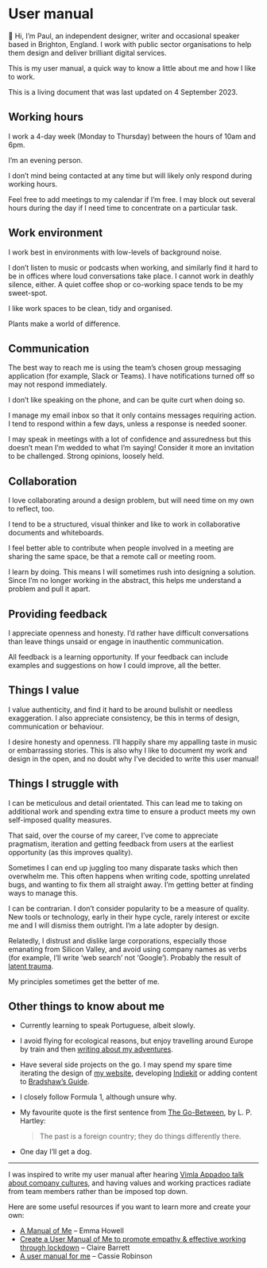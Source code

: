# User manual

👋 Hi, I’m Paul, an independent designer, writer and occasional speaker based in Brighton, England. I work with public sector organisations to help them design and deliver brilliant digital services.

This is my user manual, a quick way to know a little about me and how I like to work.

This is a living document that was last updated on 4 September 2023.

## Working hours

I work a 4-day week (Monday to Thursday) between the hours of 10am and 6pm.

I’m an evening person.

I don’t mind being contacted at any time but will likely only respond during working hours.

Feel free to add meetings to my calendar if I’m free. I may block out several hours during the day if I need time to concentrate on a particular task.

## Work environment

I work best in environments with low-levels of background noise.

I don’t listen to music or podcasts when working, and similarly find it hard to be in offices where loud conversations take place. I cannot work in deathly silence, either. A quiet coffee shop or co-working space tends to be my sweet-spot.

I like work spaces to be clean, tidy and organised.

Plants make a world of difference.

## Communication

The best way to reach me is using the team’s chosen group messaging application (for example, Slack or Teams). I have notifications turned off so may not respond immediately.

I don’t like speaking on the phone, and can be quite curt when doing so.

I manage my email inbox so that it only contains messages requiring action. I tend to respond within a few days, unless a response is needed sooner.

I may speak in meetings with a lot of confidence and assuredness but this doesn’t mean I’m wedded to what I’m saying! Consider it more an invitation to be challenged. Strong opinions, loosely held.

## Collaboration

I love collaborating around a design problem, but will need time on my own to reflect, too.

I tend to be a structured, visual thinker and like to work in collaborative documents and whiteboards.

I feel better able to contribute when people involved in a meeting are sharing the same space, be that a remote call or meeting room.

I learn by doing. This means I will sometimes rush into designing a solution. Since I’m no longer working in the abstract, this helps me understand a problem and pull it apart.

## Providing feedback

I appreciate openness and honesty. I’d rather have difficult conversations than leave things unsaid or engage in inauthentic communication.

All feedback is a learning opportunity. If your feedback can include examples and suggestions on how I could improve, all the better.

## Things I value

I value authenticity, and find it hard to be around bullshit or needless exaggeration. I also appreciate consistency, be this in terms of design, communication or behaviour.

I desire honesty and openness. I’ll happily share my appalling taste in music or embarrassing stories. This is also why I like to document my work and design in the open, and no doubt why I’ve decided to write this user manual!

## Things I struggle with

I can be meticulous and detail orientated. This can lead me to taking on additional work and spending extra time to ensure a product meets my own self-imposed quality measures.

That said, over the course of my career, I’ve come to appreciate pragmatism, iteration and getting feedback from users at the earliest opportunity (as this improves quality).

Sometimes I can end up juggling too many disparate tasks which then overwhelm me. This often happens when writing code, spotting unrelated bugs, and wanting to fix them all straight away. I’m getting better at finding ways to manage this.

I can be contrarian. I don’t consider popularity to be a measure of quality. New tools or technology, early in their hype cycle, rarely interest or excite me and I will dismiss them outright. I’m a late adopter by design.

Relatedly, I distrust and dislike large corporations, especially those emanating from Silicon Valley, and avoid using company names as verbs (for example, I’ll write ‘web search’ not ‘Google’). Probably the result of [latent trauma](https://paulrobertlloyd.com/2015/341/a1/peaceful_reflection/).

My principles sometimes get the better of me.

## Other things to know about me

* Currently learning to speak Portuguese, albeit slowly.
* I avoid flying for ecological reasons, but enjoy travelling around Europe by train and then [writing about my adventures](https://paulrobertlloyd.com/categories/travel/).
* Have several side projects on the go. I may spend my spare time iterating the design of [my website](https://paulrobertlloyd.com), developing [Indiekit](https://getindiekit.com) or adding content to [Bradshaw’s Guide](https://beta.bradshaws.guide).
* I closely follow Formula 1, although unsure why.
* My favourite quote is the first sentence from [The Go-Between](https://en.wikipedia.org/wiki/The_Go-Between), by L. P. Hartley:

    > The past is a foreign country; they do things differently there.

* One day I’ll get a dog.

* * *

I was inspired to write my user manual after hearing [Vimla Appadoo talk about company cultures](https://2023.uxlondon.com/speakers/vimla-appadoo/), and having values and working practices radiate from team members rather than be imposed top down.

Here are some useful resources if you want to learn more and create your own:

* [A Manual of Me](https://designedandmade.substack.com/p/a-manual-of-me) – Emma Howell
* [Create a User Manual of Me to promote empathy & effective working through lockdown](https://medium.com/@_clairebarrett_/c0b4bfc5eddf) – Claire Barrett
* [A user manual for me](https://cassierobinson.medium.com/d3a851fbc694) – Cassie Robinson
